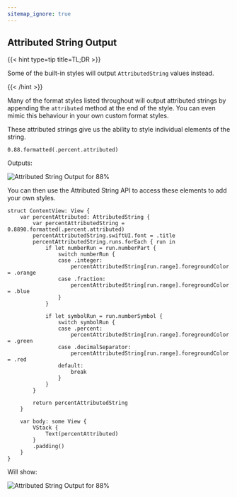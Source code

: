 ```yaml
---
sitemap_ignore: true
---
```

## Attributed String Output

{{< hint type=tip title=TL;DR >}}

Some of the built-in styles will output `AttributedString` values instead.

{{< /hint >}}

Many of the format styles listed throughout will output attributed strings by appending the `attributed` method at the end of the style. You can even mimic this behaviour in your own custom format styles.

These attributed strings give us the ability to style individual elements of the string.

<pre class="splash"><code><span class="number token">0.88</span>.<span class="call token">formatted</span>(.<span class="dotAccess token">percent</span>.<span class="property token">attributed</span>)</code></pre>

Outputs:

![Attributed String Output for 88%](/images/attributed-string-output.png)

You can then use the Attributed String API to access these elements to add your own styles.

<pre class="splash"><code><span class="keyword token">struct</span> ContentView: <span class="type token">View</span> {
    <span class="keyword token">var</span> percentAttributed: <span class="type token">AttributedString</span> {
        <span class="keyword token">var</span> percentAttributedString = <span class="number token">0.8890</span>.<span class="call token">formatted</span>(.<span class="dotAccess token">percent</span>.<span class="property token">attributed</span>)
        percentAttributedString.<span class="property token">swiftUI</span>.<span class="property token">font</span> = .<span class="dotAccess token">title</span>
        percentAttributedString.<span class="property token">runs</span>.<span class="call token">forEach</span> { run <span class="keyword token">in
            if let</span> numberRun = run.<span class="property token">numberPart</span> {
                <span class="keyword token">switch</span> numberRun {
                <span class="keyword token">case</span> .<span class="dotAccess token">integer</span>:
                    percentAttributedString[run.<span class="property token">range</span>].foregroundColor = .<span class="dotAccess token">orange</span>
                <span class="keyword token">case</span> .<span class="dotAccess token">fraction</span>:
                    percentAttributedString[run.<span class="property token">range</span>].foregroundColor = .<span class="dotAccess token">blue</span>
                }
            }

            <span class="keyword token">if let</span> symbolRun = run.<span class="property token">numberSymbol</span> {
                <span class="keyword token">switch</span> symbolRun {
                <span class="keyword token">case</span> .<span class="dotAccess token">percent</span>:
                    percentAttributedString[run.<span class="property token">range</span>].foregroundColor = .<span class="dotAccess token">green</span>
                <span class="keyword token">case</span> .<span class="dotAccess token">decimalSeparator</span>:
                    percentAttributedString[run.<span class="property token">range</span>].foregroundColor = .<span class="dotAccess token">red</span>
                <span class="keyword token">default</span>:
                    <span class="keyword token">break</span>
                }
            }
        }

        <span class="keyword token">return</span> percentAttributedString
    }

    <span class="keyword token">var</span> body: <span class="keyword token">some</span> <span class="type token">View</span> {
        <span class="type token">VStack</span> {
            <span class="type token">Text</span>(percentAttributed)
        }
        .<span class="call token">padding</span>()
    }
}</code></pre>

Will show:

![Attributed String Output for 88%](/images/attributed-string-swiftui.png)

